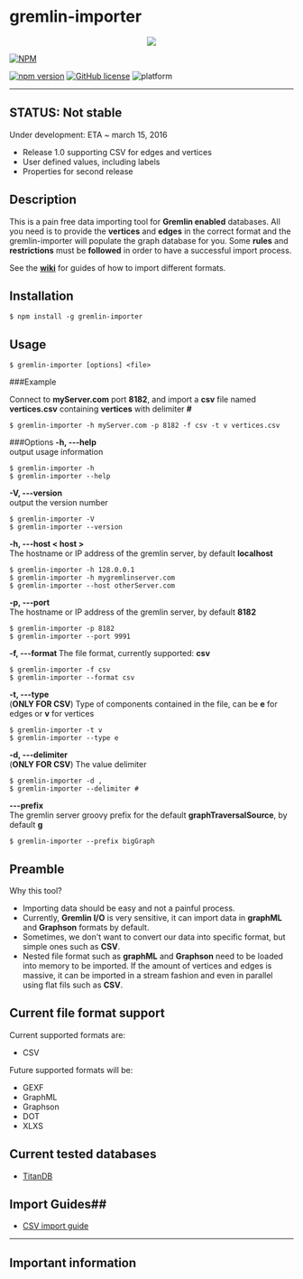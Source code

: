 
# **gremlin-importer** #

<p align="center">
 <img src="https://raw.githubusercontent.com/mastayoda/gremlin-importer/master/images/gremlin-importer.png">
</p>

[![NPM](https://nodei.co/npm/gremlin-importer.png?downloads=true&downloadRank=true&stars=true)](https://nodei.co/npm/gremlin-importer/)

[![npm version](https://badge.fury.io/js/gremlin-importer.svg)](https://badge.fury.io/js/gremlin-importer) [![GitHub license](https://img.shields.io/badge/license-MIT-blue.svg)](https://raw.githubusercontent.com/mastayoda/gremlin-importer/master/LICENSE) ![platform](https://img.shields.io/badge/platform-node.js-green.svg)

----------
## STATUS: Not stable ##
Under development: ETA ~ march 15, 2016

 - Release 1.0 supporting CSV for edges and vertices
 - User defined values, including labels
 - Properties for second release

## Description ##

This is a pain free data importing tool for **Gremlin enabled** databases. All you need is to provide the **vertices** and **edges** in the correct format and the gremlin-importer will populate the graph database for you. Some **rules** and **restrictions** must be **followed** in order to have a successful import process.

See the [**wiki**](https://github.com/mastayoda/gremlin-importer/wiki) for guides of how to import different formats.

## Installation ##

    $ npm install -g gremlin-importer

## Usage ##

    $ gremlin-importer [options] <file>

###Example

Connect to **myServer.com** port **8182**, and import a **csv** file named **vertices.csv** containing **vertices** with delimiter **#**

    $ gremlin-importer -h myServer.com -p 8182 -f csv -t v vertices.csv  
    
###Options
**-h, ---help**                    
output usage information

    $ gremlin-importer -h
    $ gremlin-importer --help

**-V, ---version**                
output the version number

    $ gremlin-importer -V
    $ gremlin-importer --version

**-h, ---host < host >**            
The hostname or IP address of the gremlin server, by default **localhost**

    $ gremlin-importer -h 128.0.0.1
    $ gremlin-importer -h mygremlinserver.com
    $ gremlin-importer --host otherServer.com

**-p, ---port <port>**            
The hostname or IP address of the gremlin server, by default **8182**

    $ gremlin-importer -p 8182
    $ gremlin-importer --port 9991

**-f, ---format <format>** 
The file format, currently supported: **csv**

    $ gremlin-importer -f csv
    $ gremlin-importer --format csv

**-t, ---type <type>**            
(**ONLY FOR CSV**) Type of components contained in the file, can be **e** for edges or **v** for vertices

    $ gremlin-importer -t v
    $ gremlin-importer --type e

**-d, ---delimiter <delimiter>**  
(**ONLY FOR CSV**) The value delimiter

    $ gremlin-importer -d ,
    $ gremlin-importer --delimiter #

**---prefix <prefix>**           
 The gremlin server groovy prefix for the default **graphTraversalSource**, by default **g**

    $ gremlin-importer --prefix bigGraph



## Preamble ##

Why this tool?

 - Importing data should be easy and not a painful process.
 - Currently, **Gremlin I/O** is very sensitive, it can import data in **graphML** and **Graphson** formats by default.
 - Sometimes, we don't want to convert our data into specific format, but simple ones such as **CSV**.
 - Nested file format such as **graphML** and **Graphson** need to be loaded into memory to be imported. If the amount of vertices and edges is massive, it can be imported in a stream fashion and even in parallel using flat fils such as **CSV**.


## Current file format support ##

Current supported formats are:

 - CSV

Future supported formats will be:

 - GEXF
 - GraphML
 - Graphson
 - DOT
 - XLXS

## Current tested databases ##

 - [TitanDB](http://thinkaurelius.github.io/titan/)




## Import Guides##

 - [CSV import guide](https://github.com/mastayoda/gremlin-importer/wiki/CSV-import-guide)

----------


## Important information ##


